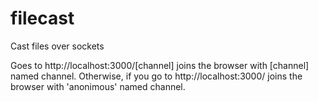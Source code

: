 # filecast

Cast files over sockets

Goes to http://localhost:3000/[channel] joins the browser with [channel] named channel.
Otherwise, if you go to http://localhost:3000/ joins the browser with 'anonimous'
named channel.
